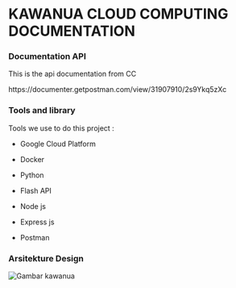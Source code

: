 <h1>KAWANUA CLOUD COMPUTING DOCUMENTATION</h1>
<h3>Documentation API </h3>
<P>This is the api documentation from CC</P>
https://documenter.getpostman.com/view/31907910/2s9Ykq5zXc

<h3>Tools and library </h3>
<p>Tools we use to do this project :</p>
<ul>
    <li>
      <p>Google Cloud Platform</p>
    </li>
  <li>
      <p>Docker</p>
    </li>

   <li>
      <p>Python</p>
    </li>
    <li>
        <p>Flash API</p>
    </li>
    <li>
      <p>Node js</p>
    </li>
    <li>
      <p>Express js</p>
    </li>
    <li>
      <p>Postman</p>
    </li>
    
  </ul>


<h3>Arsitekture Design </h3>
<img src="https://storage.googleapis.com/storage-user-kawanua/gcp%20kawanua.png" alt="Gambar kawanua">


